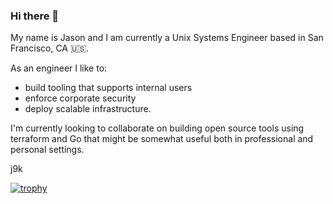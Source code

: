 ### Hi there 👋

My name is Jason and I am currently a Unix Systems Engineer based in San Francisco, CA 🇺🇸. 

As an engineer I like to:

* build tooling that supports internal users
* enforce corporate security
* deploy scalable infrastructure.

I'm currently looking to collaborate on building open source tools using terraform and Go that might be somewhat useful both in professional and personal settings.

j9k

[![trophy](https://github-profile-trophy.vercel.app/?username=pknomad&theme=onedark)](https://github.com/ryo-ma/github-profile-trophy)


<!--
**pknomad/pknomad** is a ✨ _special_ ✨ repository because its `README.md` (this file) appears on your GitHub profile.

Here are some ideas to get you started:

- 🔭 I’m currently working on ...
- 🌱 I’m currently learning ...
- 👯 I’m looking to collaborate on ...
- 🤔 I’m looking for help with ...
- 💬 Ask me about ...
- 📫 How to reach me: ...
- 😄 Pronouns: ...
- ⚡ Fun fact: ...
-->
